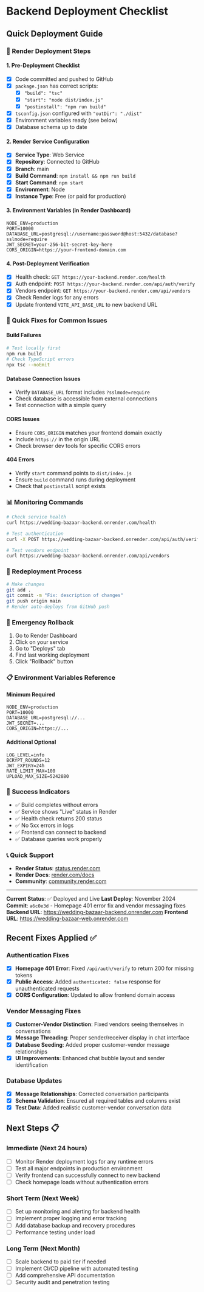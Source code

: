 # Backend Deployment Checklist

## Quick Deployment Guide

### 🚀 Render Deployment Steps

#### 1. Pre-Deployment Checklist
- [x] Code committed and pushed to GitHub
- [x] `package.json` has correct scripts:
  - [x] `"build": "tsc"`
  - [x] `"start": "node dist/index.js"`
  - [x] `"postinstall": "npm run build"`
- [x] `tsconfig.json` configured with `"outDir": "./dist"`
- [x] Environment variables ready (see below)
- [x] Database schema up to date

#### 2. Render Service Configuration
- [x] **Service Type**: Web Service
- [x] **Repository**: Connected to GitHub
- [x] **Branch**: main
- [x] **Build Command**: `npm install && npm run build`
- [x] **Start Command**: `npm start`
- [x] **Environment**: Node
- [x] **Instance Type**: Free (or paid for production)

#### 3. Environment Variables (in Render Dashboard)
```env
NODE_ENV=production
PORT=10000
DATABASE_URL=postgresql://username:password@host:5432/database?sslmode=require
JWT_SECRET=your-256-bit-secret-key-here
CORS_ORIGIN=https://your-frontend-domain.com
```

#### 4. Post-Deployment Verification
- [x] Health check: `GET https://your-backend.render.com/health`
- [x] Auth endpoint: `POST https://your-backend.render.com/api/auth/verify`
- [x] Vendors endpoint: `GET https://your-backend.render.com/api/vendors`
- [x] Check Render logs for any errors
- [x] Update frontend `VITE_API_BASE_URL` to new backend URL

### 🔧 Quick Fixes for Common Issues

#### Build Failures
```bash
# Test locally first
npm run build
# Check TypeScript errors
npx tsc --noEmit
```

#### Database Connection Issues
- Verify `DATABASE_URL` format includes `?sslmode=require`
- Check database is accessible from external connections
- Test connection with a simple query

#### CORS Issues
- Ensure `CORS_ORIGIN` matches your frontend domain exactly
- Include `https://` in the origin URL
- Check browser dev tools for specific CORS errors

#### 404 Errors
- Verify `start` command points to `dist/index.js`
- Ensure `build` command runs during deployment
- Check that `postinstall` script exists

### 📊 Monitoring Commands

```bash
# Check service health
curl https://wedding-bazaar-backend.onrender.com/health

# Test authentication
curl -X POST https://wedding-bazaar-backend.onrender.com/api/auth/verify

# Test vendors endpoint
curl https://wedding-bazaar-backend.onrender.com/api/vendors
```

### 🔄 Redeployment Process

```bash
# Make changes
git add .
git commit -m "Fix: description of changes"
git push origin main
# Render auto-deploys from GitHub push
```

### 🚨 Emergency Rollback

1. Go to Render Dashboard
2. Click on your service
3. Go to "Deploys" tab
4. Find last working deployment
5. Click "Rollback" button

### 📋 Environment Variables Reference

#### Minimum Required
```env
NODE_ENV=production
PORT=10000
DATABASE_URL=postgresql://...
JWT_SECRET=...
CORS_ORIGIN=https://...
```

#### Additional Optional
```env
LOG_LEVEL=info
BCRYPT_ROUNDS=12
JWT_EXPIRY=24h
RATE_LIMIT_MAX=100
UPLOAD_MAX_SIZE=5242880
```

### 🎯 Success Indicators

- ✅ Build completes without errors
- ✅ Service shows "Live" status in Render
- ✅ Health check returns 200 status
- ✅ No 5xx errors in logs
- ✅ Frontend can connect to backend
- ✅ Database queries work properly

### 📞 Quick Support

- **Render Status**: [status.render.com](https://status.render.com)
- **Render Docs**: [render.com/docs](https://render.com/docs)
- **Community**: [community.render.com](https://community.render.com)

---

**Current Status**: ✅ Deployed and Live
**Last Deploy**: November 2024
**Commit**: `a6c0e3d` - Homepage 401 error fix and vendor messaging fixes
**Backend URL**: https://wedding-bazaar-backend.onrender.com
**Frontend URL**: https://wedding-bazaar-web.onrender.com

## Recent Fixes Applied ✅

### Authentication Fixes
- [x] **Homepage 401 Error**: Fixed `/api/auth/verify` to return 200 for missing tokens
- [x] **Public Access**: Added `authenticated: false` response for unauthenticated requests
- [x] **CORS Configuration**: Updated to allow frontend domain access

### Vendor Messaging Fixes
- [x] **Customer-Vendor Distinction**: Fixed vendors seeing themselves in conversations
- [x] **Message Threading**: Proper sender/receiver display in chat interface
- [x] **Database Seeding**: Added proper customer-vendor message relationships
- [x] **UI Improvements**: Enhanced chat bubble layout and sender identification

### Database Updates
- [x] **Message Relationships**: Corrected conversation participants
- [x] **Schema Validation**: Ensured all required tables and columns exist
- [x] **Test Data**: Added realistic customer-vendor conversation data

## Next Steps 📋

### Immediate (Next 24 hours)
- [ ] Monitor Render deployment logs for any runtime errors
- [ ] Test all major endpoints in production environment
- [ ] Verify frontend can successfully connect to new backend
- [ ] Check homepage loads without authentication errors

### Short Term (Next Week)
- [ ] Set up monitoring and alerting for backend health
- [ ] Implement proper logging and error tracking
- [ ] Add database backup and recovery procedures
- [ ] Performance testing under load

### Long Term (Next Month)
- [ ] Scale backend to paid tier if needed
- [ ] Implement CI/CD pipeline with automated testing
- [ ] Add comprehensive API documentation
- [ ] Security audit and penetration testing
